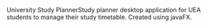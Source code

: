 
University Study PlannerStudy planner desktop application for UEA students to manage their study timetable. Created using javaFX.
